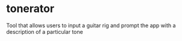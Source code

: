# tonerator
Tool that allows users to input a guitar rig and prompt the app with a description of a particular tone
